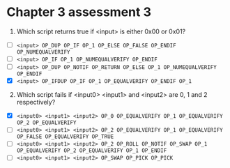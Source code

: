 # Chapter 3 assessment 3

1. Which script returns true if \<input> is either 0x00 or 0x01?

* [ ] `<input> OP_DUP OP_IF OP_1 OP_ELSE OP_FALSE OP_ENDIF OP_NUMEQUALVERIFY`
* [ ] `<input> OP_IF OP_1 OP_NUMEQUALVERIFY OP_ENDIF`
* [ ] `<input> OP_DUP OP_NOTIF OP_RETURN OP_ELSE OP_1 OP_NUMEQUALVERIFY OP_ENDIF`
* [x] `<input> OP_IFDUP OP_IF OP_1 OP_EQUALVERIFY OP_ENDIF OP_1`

2. Which script fails if \<input0> \<input1> and \<input2> are 0, 1 and 2 respectively?

* [x] `<input0> <input1> <input2> OP_0 OP_EQUALVERIFY OP_1 OP_EQUALVERIFY OP_2 OP_EQUALVERIFY`
* [ ] `<input0> <input1> <input2> OP_2 OP_EQUALVERIFY OP_1 OP_EQUALVERIFY OP_FALSE OP_EQUALVERIFY OP_TRUE`
* [ ] `<input0> <input1> <input2> OP_2 OP_ROLL OP_NOTIF OP_SWAP OP_1 OP_EQUALVERIFY OP_2 OP_EQUALVERIFY OP_1 OP_ENDIF`
* [ ] `<input0> <input1> <input2> OP_SWAP OP_PICK OP_PICK`
